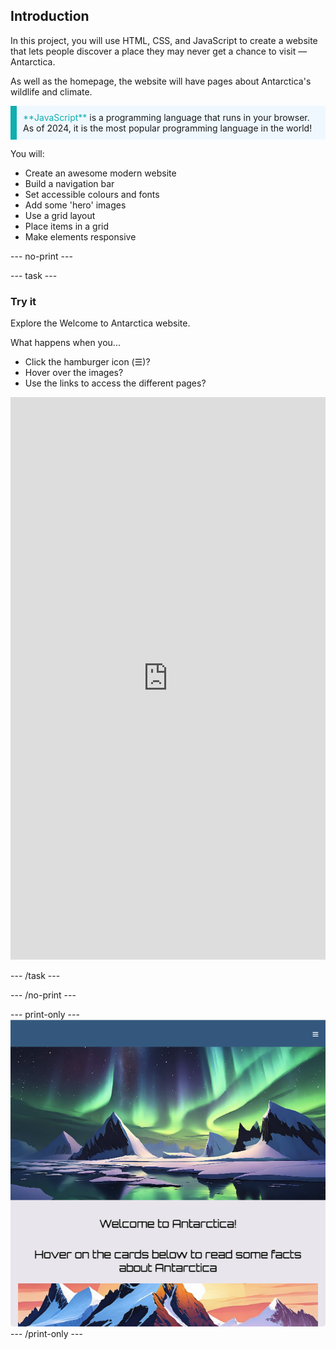 ## Introduction

In this project, you will use HTML, CSS, and JavaScript to create a website that lets people discover a place they may never get a chance to visit — Antarctica. 

As well as the homepage, the website will have pages about Antarctica's wildlife and climate. 

<p style="border-left: solid; border-width:10px; border-color: #0faeb0; background-color: aliceblue; padding: 10px;">
<span style="color: #0faeb0">**JavaScript**</span> is a programming language that runs in your browser. As of 2024, it is the most popular programming language in the world!
</p>

You will:
+ Create an awesome modern website
+ Build a navigation bar
+ Set accessible colours and fonts
+ Add some 'hero' images
+ Use a grid layout
+ Place items in a grid
+ Make elements responsive

--- no-print ---

--- task ---

### Try it

Explore the Welcome to Antarctica website.

What happens when you...
+ Click the hamburger icon (☰)?
+ Hover over the images?
+ Use the links to access the different pages?

<iframe src="https://editor.raspberrypi.org/en/embed/viewer/welcome-to-antarctica-complete" width="100%" height="900" frameborder="0" marginwidth="0" marginheight="0" allowfullscreen> </iframe>

--- /task ---

--- /no-print ---

--- print-only ---
![Completed project](images/showcase_static.png) 
--- /print-only ---
